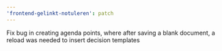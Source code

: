```yaml
---
'frontend-gelinkt-notuleren': patch
---
```


Fix bug in creating agenda points, where after saving a blank document, a reload was needed to insert decision templates
